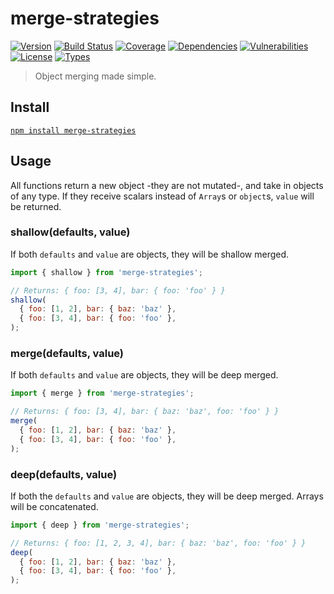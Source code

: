 # merge-strategies

[![Version](https://img.shields.io/npm/v/merge-strategies.svg)](https://www.npmjs.com/package/merge-strategies)
[![Build Status](https://img.shields.io/travis/rafamel/utils/master.svg)](https://travis-ci.org/rafamel/utils)
[![Coverage](https://img.shields.io/coveralls/rafamel/utils/master.svg)](https://coveralls.io/github/rafamel/utils)
[![Dependencies](https://img.shields.io/david/rafamel/utils.svg?path=packages%2Fmerge-strategies)](https://david-dm.org/rafamel/utils.svg?path=packages%2Fmerge-strategies)
[![Vulnerabilities](https://img.shields.io/snyk/vulnerabilities/npm/merge-strategies.svg)](https://snyk.io/test/npm/merge-strategies)
[![License](https://img.shields.io/github/license/rafamel/utils.svg)](https://github.com/rafamel/utils/blob/master/LICENSE)
[![Types](https://img.shields.io/npm/types/merge-strategies.svg)](https://www.npmjs.com/package/merge-strategies)

> Object merging made simple.

## Install

[`npm install merge-strategies`](https://www.npmjs.com/package/merge-strategies)

## Usage

All functions return a new object -they are not mutated-, and take in objects of any type. If they receive scalars instead of `Array`s or `object`s, `value` will be returned.

### shallow(defaults, value)

If both `defaults` and `value` are objects, they will be shallow merged.

```javascript
import { shallow } from 'merge-strategies';

// Returns: { foo: [3, 4], bar: { foo: 'foo' } }
shallow(
  { foo: [1, 2], bar: { baz: 'baz' },
  { foo: [3, 4], bar: { foo: 'foo' },
);
```

### merge(defaults, value)

If both `defaults` and `value` are objects, they will be deep merged.

```javascript
import { merge } from 'merge-strategies';

// Returns: { foo: [3, 4], bar: { baz: 'baz', foo: 'foo' } }
merge(
  { foo: [1, 2], bar: { baz: 'baz' },
  { foo: [3, 4], bar: { foo: 'foo' },
);
```

### deep(defaults, value)

If both the `defaults` and `value` are objects, they will be deep merged. Arrays will be concatenated.

```javascript
import { deep } from 'merge-strategies';

// Returns: { foo: [1, 2, 3, 4], bar: { baz: 'baz', foo: 'foo' } }
deep(
  { foo: [1, 2], bar: { baz: 'baz' },
  { foo: [3, 4], bar: { foo: 'foo' },
);
```
